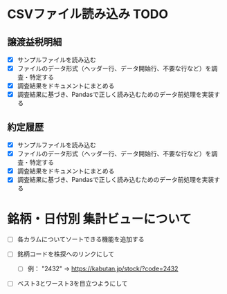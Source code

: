 # CSVファイル読み込み TODO

## 譲渡益税明細
- [x] サンプルファイルを読み込む
- [x] ファイルのデータ形式（ヘッダー行、データ開始行、不要な行など）を調査・特定する
- [x] 調査結果をドキュメントにまとめる
- [x] 調査結果に基づき、Pandasで正しく読み込むためのデータ前処理を実装する

## 約定履歴
- [x] サンプルファイルを読み込む
- [x] ファイルのデータ形式（ヘッダー行、データ開始行、不要な行など）を調査・特定する
- [x] 調査結果をドキュメントにまとめる
- [x] 調査結果に基づき、Pandasで正しく読み込むためのデータ前処理を実装する 

# 銘柄・日付別 集計ビューについて

- [ ] 各カラムについてソートできる機能を追加する
- [ ] 銘柄コードを株探へのリンクにして
  - [ ] 例： "2432" → https://kabutan.jp/stock/?code=2432 
- [ ] ベスト3とワースト3を目立つようにして



